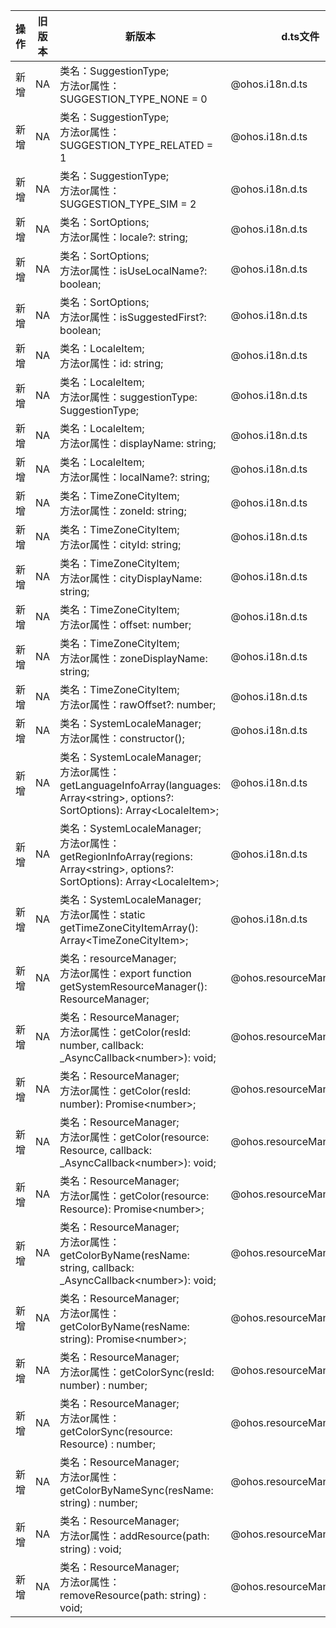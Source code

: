 | 操作 | 旧版本 | 新版本 | d.ts文件 |
| ---- | ------ | ------ | -------- |
|新增|NA|类名：SuggestionType;<br>方法or属性：SUGGESTION_TYPE_NONE = 0|@ohos.i18n.d.ts|
|新增|NA|类名：SuggestionType;<br>方法or属性：SUGGESTION_TYPE_RELATED = 1|@ohos.i18n.d.ts|
|新增|NA|类名：SuggestionType;<br>方法or属性：SUGGESTION_TYPE_SIM = 2|@ohos.i18n.d.ts|
|新增|NA|类名：SortOptions;<br>方法or属性：locale?: string;|@ohos.i18n.d.ts|
|新增|NA|类名：SortOptions;<br>方法or属性：isUseLocalName?: boolean;|@ohos.i18n.d.ts|
|新增|NA|类名：SortOptions;<br>方法or属性：isSuggestedFirst?: boolean;|@ohos.i18n.d.ts|
|新增|NA|类名：LocaleItem;<br>方法or属性：id: string;|@ohos.i18n.d.ts|
|新增|NA|类名：LocaleItem;<br>方法or属性：suggestionType: SuggestionType;|@ohos.i18n.d.ts|
|新增|NA|类名：LocaleItem;<br>方法or属性：displayName: string;|@ohos.i18n.d.ts|
|新增|NA|类名：LocaleItem;<br>方法or属性：localName?: string;|@ohos.i18n.d.ts|
|新增|NA|类名：TimeZoneCityItem;<br>方法or属性：zoneId: string;|@ohos.i18n.d.ts|
|新增|NA|类名：TimeZoneCityItem;<br>方法or属性：cityId: string;|@ohos.i18n.d.ts|
|新增|NA|类名：TimeZoneCityItem;<br>方法or属性：cityDisplayName: string;|@ohos.i18n.d.ts|
|新增|NA|类名：TimeZoneCityItem;<br>方法or属性：offset: number;|@ohos.i18n.d.ts|
|新增|NA|类名：TimeZoneCityItem;<br>方法or属性：zoneDisplayName: string;|@ohos.i18n.d.ts|
|新增|NA|类名：TimeZoneCityItem;<br>方法or属性：rawOffset?: number;|@ohos.i18n.d.ts|
|新增|NA|类名：SystemLocaleManager;<br>方法or属性：constructor();|@ohos.i18n.d.ts|
|新增|NA|类名：SystemLocaleManager;<br>方法or属性：getLanguageInfoArray(languages: Array\<string>, options?: SortOptions): Array\<LocaleItem>;|@ohos.i18n.d.ts|
|新增|NA|类名：SystemLocaleManager;<br>方法or属性：getRegionInfoArray(regions: Array\<string>, options?: SortOptions): Array\<LocaleItem>;|@ohos.i18n.d.ts|
|新增|NA|类名：SystemLocaleManager;<br>方法or属性：static getTimeZoneCityItemArray(): Array\<TimeZoneCityItem>;|@ohos.i18n.d.ts|
|新增|NA|类名：resourceManager;<br>方法or属性：export function getSystemResourceManager(): ResourceManager;|@ohos.resourceManager.d.ts|
|新增|NA|类名：ResourceManager;<br>方法or属性：getColor(resId: number, callback: _AsyncCallback\<number>): void;|@ohos.resourceManager.d.ts|
|新增|NA|类名：ResourceManager;<br>方法or属性：getColor(resId: number): Promise\<number>;|@ohos.resourceManager.d.ts|
|新增|NA|类名：ResourceManager;<br>方法or属性：getColor(resource: Resource, callback: _AsyncCallback\<number>): void;|@ohos.resourceManager.d.ts|
|新增|NA|类名：ResourceManager;<br>方法or属性：getColor(resource: Resource): Promise\<number>;|@ohos.resourceManager.d.ts|
|新增|NA|类名：ResourceManager;<br>方法or属性：getColorByName(resName: string, callback: _AsyncCallback\<number>): void;|@ohos.resourceManager.d.ts|
|新增|NA|类名：ResourceManager;<br>方法or属性：getColorByName(resName: string): Promise\<number>;|@ohos.resourceManager.d.ts|
|新增|NA|类名：ResourceManager;<br>方法or属性：getColorSync(resId: number) : number;|@ohos.resourceManager.d.ts|
|新增|NA|类名：ResourceManager;<br>方法or属性：getColorSync(resource: Resource) : number;|@ohos.resourceManager.d.ts|
|新增|NA|类名：ResourceManager;<br>方法or属性：getColorByNameSync(resName: string) : number;|@ohos.resourceManager.d.ts|
|新增|NA|类名：ResourceManager;<br>方法or属性：addResource(path: string) : void;|@ohos.resourceManager.d.ts|
|新增|NA|类名：ResourceManager;<br>方法or属性：removeResource(path: string) : void;|@ohos.resourceManager.d.ts|
